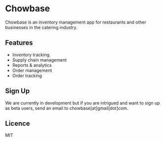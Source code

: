 # Chowbase
Chowbase is an inventory management app for restaurants and other businesses in the catering industry.

## Features

- Inventory tracking.
- Supply chain management
- Reports & analytics
- Order management
- Order tracking

## Sign Up
We are currently in development but if you are intrigued and want to sign up as beta users, send an email to chowbase[at]gmail[dot]com.

## Licence
MIT